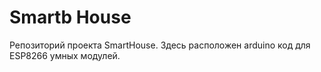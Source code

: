 # Smartb House
Репозиторий проекта SmartHouse. Здесь расположен  arduino код для ESP8266 умных модулей.
